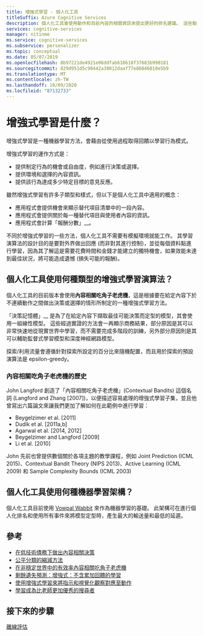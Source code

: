 ```yaml
---
title: 增強式學習 - 個人化工具
titleSuffix: Azure Cognitive Services
description: 個人化工具會使用動作和目前內容的相關資訊來提出更好的排名建議。 這些動作和內容的相關資訊是稱為特性的屬性或內容。
services: cognitive-services
manager: nitinme
ms.service: cognitive-services
ms.subservice: personalizer
ms.topic: conceptual
ms.date: 05/07/2019
ms.openlocfilehash: 8b97221de4921e06ddfab610618f37683b990181
ms.sourcegitcommit: 829d951d5c90442a38012daaf77e86046018e5b9
ms.translationtype: MT
ms.contentlocale: zh-TW
ms.lasthandoff: 10/09/2020
ms.locfileid: "87132733"
---
```

# <a name="what-is-reinforcement-learning"></a>增強式學習是什麼？

增強式學習是一種機器學習方法，會藉由從使用過程取得回饋以學習行為模式。
 
增強式學習的運作方式是：

* 提供制定行為的機會或自由度，例如進行決策或選擇。
* 提供環境和選擇的內容資訊。
* 提供該行為達成多少特定目標的意見反應。

雖然增強式學習有許多子類型和樣式，但以下是個人化工具中適用的概念：

* 應用程式會提供機會來顯示替代項目清單中的一段內容。
* 應用程式會提供關於每一種替代項目與使用者內容的資訊。
* 應用程式會計算「報酬分數」__。

不同於增強式學習的一些方法，個人化工具不需要有模擬環境就能工作。 其學習演算法的設計目的是要對外界做出回應 (而非對其進行控制)，並從每個資料點進行學習，因為其了解這是需要花費時間和金錢才能建立的獨特機會，如果效能未達到最佳狀況，將可能造成遺憾 (損失可能的報酬)。

## <a name="what-type-of-reinforcement-learning-algorithms-does-personalizer-use"></a>個人化工具使用何種類型的增強式學習演算法？

個人化工具的目前版本會使用**內容相關吃角子老虎機**，這是根據要在給定內容下於不連續動作之間做出決策或選擇的情形所制定的一種增強式學習方法。

「決策記憶體」__ 是為了在給定內容下擷取最佳可能決策而定型的模型，其會使用一組線性模型。 這些經過實證的方法會一再顯示商務結果，部分原因是其可以非常快速地從現實世界中學習，而不需要完成多階段的訓練，另外部分原因則是其可以輔助監督式學習模型和深度神經網路模型。

探索/利用流量會遵循針對探索所設定的百分比來隨機配置，而且用於探索的預設演算法是 epsilon-greedy。

### <a name="history-of-contextual-bandits"></a>內容相關吃角子老虎機的歷史

John Langford 創造了「內容相關吃角子老虎機」(Contextual Bandits) 這個名詞 (Langford and Zhang [2007])，以便描述容易處理的增強式學習子集，並且他曾寫出六篇論文來讓我們更加了解如何在此範例中進行學習：

* Beygelzimer et al. [2011]
* Dudík et al. [2011a,b]
* Agarwal et al. [2014, 2012]
* Beygelzimer and Langford [2009]
* Li et al. [2010]

John 先前也曾提供數個關於各項主題的教學課程，例如 Joint Prediction (ICML 2015)、Contextual Bandit Theory (NIPS 2013)、Active Learning (ICML 2009) 和 Sample Complexity Bounds (ICML 2003)

## <a name="what-machine-learning-frameworks-does-personalizer-use"></a>個人化工具使用何種機器學習架構？

個人化工具目前使用 [Vowpal Wabbit](https://github.com/VowpalWabbit/vowpal_wabbit/wiki) 來作為機器學習的基礎。 此架構可在進行個人化排名和使用所有事件來將模型定型時，產生最大的輸送量和最低的延遲。

## <a name="references"></a>參考

* [在低技術債務下做出內容相關決策](https://arxiv.org/abs/1606.03966)
* [公平分類的縮減方法](https://arxiv.org/abs/1803.02453)
* [在非穩定世界中的有效率內容相關吃角子老虎機](https://arxiv.org/abs/1708.01799)
* [剩餘遺失預測：增強式：不含累加回饋的學習](https://openreview.net/pdf?id=HJNMYceCW)
* [使用增強式學習來將指示和視覺化觀察對應至動作](https://arxiv.org/abs/1704.08795)
* [學習成為比老師更加優秀的搜尋者](https://arxiv.org/abs/1502.02206)

## <a name="next-steps"></a>接下來的步驟

[離線評估](concepts-offline-evaluation.md) 